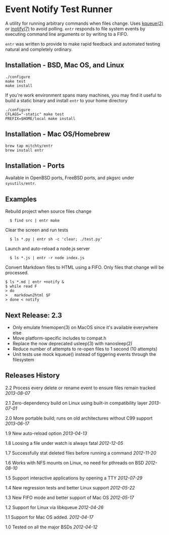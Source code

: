 Event Notify Test Runner
========================

A utility for running arbitrary commands when files change. Uses
[kqueue(2)][kqueue_2] or [inotify(7)][inotify_7] to avoid polling. `entr`
responds to file system events by executing command line arguments or by writing
to a FIFO.

`entr` was written to provide to make rapid feedback and automated testing
natural and completely ordinary.

Installation - BSD, Mac OS, and Linux
-------------------------------------

    ./configure
    make test
    make install

If you're work environment spans many machines, you may find it useful to
build a static binary and install `entr` to your home directory

    ./configure
    CFLAGS="-static" make test
    PREFIX=$HOME/local make install

Installation - Mac OS/Homebrew
------------------------------

    brew tap mitchty/entr
    brew install entr

Installation - Ports
--------------------

Available in OpenBSD ports, FreeBSD ports, and pkgsrc under `sysutils/entr`.

Examples
--------

Rebuild project when source files change

      $ find src | entr make

Clear the screen and run tests

      $ ls *.py | entr sh -c 'clear; ./test.py'

Launch and auto-reload a node.js server

      $ ls *.js | entr -r node index.js

Convert Markdown files to HTML using a FIFO. Only files that change will be
processed.

    $ ls *.md | entr +notify &
    $ while read F
    > do
    >   markdown2html $F
    > done < notify


Next Release: 2.3
-----------------

* Only emulate fmemopen(3) on MacOS since it's available everywhere else
* Move platform-specific includes to compat.h
* Replace the now deprecated usleep(3) with nanosleep(2)
* Reduce number of attempts to re-open files to 1 second (10 attempts)
* Unit tests use mock kqueue() instead of tiggering events through the
  filesystem

Releases History
----------------

2.2 Process every delete or rename event to ensure files remain tracked _2013-08-07_

2.1 Zero-dependency build on Linux using built-in compatibility layer _2013-07-01_

2.0 More portable build; runs on old architectures without C99 support
_2013-06-17_

1.9 New auto-reload option _2013-04-13_

1.8 Loosing a file under watch is always fatal _2012-12-05_

1.7 Successfully stat deleted files before running a command _2012-11-20_

1.6 Works with NFS mounts on Linux, no need for pthreads on BSD _2012-08-10_

1.5 Support interactive applications by opening a TTY _2012-07-29_

1.4 New regression tests and better Linux support _2012-05-22_

1.3 New FIFO mode and better support of Mac OS _2012-05-17_

1.2 Support for Linux via libkqueue _2012-04-26_

1.1 Support for Mac OS added. _2012-04-17_  

1.0 Tested on all the major BSDs _2012-04-12_  

[kqueue_2]: http://www.openbsd.org/cgi-bin/man.cgi?query=kqueue&manpath=OpenBSD+Current&format=html
[inotify_7]: http://man.he.net/?section=all&topic=inotify
